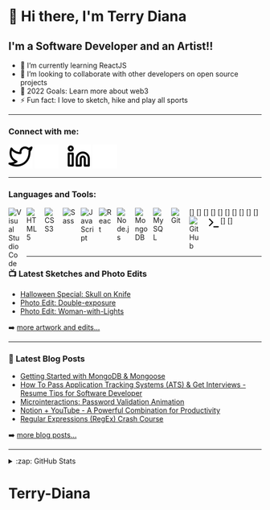 # 👋 Hi there, I'm Terry Diana

## I'm a Software Developer and an Artist!!

- 🌱 I’m currently learning ReactJS
- 👯 I’m looking to collaborate with other developers on open source projects
- 🥅 2022 Goals: Learn more about web3
- ⚡ Fun fact: I love to sketch, hike and play all sports

---

### Connect with me:

[![website](./img/twitter-light.svg)](https://twitter.com/TerryDiana2#gh-light-mode-only)
[![website](./img/twitter-dark.svg)](https://twitter.com/TerryDiana2#gh-dark-mode-only)
&nbsp;&nbsp;
[![website](./img/linkedin-light.svg)](https://www.linkedin.com/in/terry-diana-wangui/r#gh-light-mode-only)
[![website](./img/linkedin-dark.svg)](https://www.linkedin.com/in/terry-diana-wangui/#gh-dark-mode-only)

---

### Languages and Tools:

[<img align="left" alt="Visual Studio Code" width="26px" src="https://cdn.jsdelivr.net/gh/devicons/devicon/icons/vscode/vscode-original.svg" style="padding-right:10px;" />]
[<img align="left" alt="HTML5" width="26px" src="https://cdn.jsdelivr.net/gh/devicons/devicon/icons/html5/html5-original.svg" style="padding-right:10px;" />]
[<img align="left" alt="CSS3" width="26px" src="https://cdn.jsdelivr.net/gh/devicons/devicon/icons/css3/css3-original.svg" style="padding-right:10px;" />]
[<img align="left" alt="Sass" width="26px" src="https://cdn.jsdelivr.net/gh/devicons/devicon/icons/sass/sass-original.svg" style="padding-right:10px;" />]
[<img align="left" alt="JavaScript" width="26px" src="https://cdn.jsdelivr.net/gh/devicons/devicon/icons/javascript/javascript-original.svg" style="padding-right:10px;" />]
[<img align="left" alt="React" width="26px" src="https://cdn.jsdelivr.net/gh/devicons/devicon/icons/react/react-original.svg" style="padding-right:10px;" />]
[<img align="left" alt="Node.js" width="26px" src="https://cdn.jsdelivr.net/gh/devicons/devicon/icons/nodejs/nodejs-original.svg" style="padding-right:10px;" />]
[<img align="left" alt="MongoDB" width="26px" src="https://cdn.jsdelivr.net/gh/devicons/devicon/icons/mongodb/mongodb-original.svg" style="padding-right:10px;" />]
[<img align="left" alt="MySQL" width="26px" src="https://cdn.jsdelivr.net/gh/devicons/devicon/icons/mysql/mysql-original.svg" style="padding-right:10px;" />]
[<img align="left" alt="Git" width="26px" src="https://cdn.jsdelivr.net/gh/devicons/devicon/icons/git/git-original.svg" style="padding-right:10px;" />]
[<img align="left" alt="GitHub" width="26px" src="https://user-images.githubusercontent.com/3369400/139447912-e0f43f33-6d9f-45f8-be46-2df5bbc91289.png" style="padding-right:10px;" />]
[<img align="left" alt="Terminal" width="26px" src="./img/terminal-light.svg" />]

<br />
<br />

---

### 📺 Latest Sketches and Photo Edits

<!-- DEVIANT-ART:START -->

- [Halloween Special: Skull on Knife](https://www.deviantart.com/teedee12/art/Img-20211230-wa0022-933501509)
- [Photo Edit: Double-exposure](https://www.deviantart.com/teedee12/art/Double-exposure-932891199)
- [Photo Edit: Woman-with-Lights](https://www.deviantart.com/teedee12/art/Woman-with-Lights-931345487)
<!-- DEVIANT-ART:END -->

➡️ [more artwork and edits...](https://www.deviantart.com/teedee12)

---

### 📕 Latest Blog Posts

<!-- BLOG-POST-LIST:START -->
- [Getting Started with MongoDB &amp; Mongoose](https://dev.to/codestackr/getting-started-with-mongodb-mongoose-2h6a)
- [How To Pass Application Tracking Systems &lpar;ATS&rpar; &amp; Get Interviews - Resume Tips for Software Developer](https://dev.to/codestackr/how-to-pass-application-tracking-systems-ats-get-interviews-resume-tips-for-software-developer-4bmo)
- [Microinteractions: Password Validation Animation](https://dev.to/codestackr/microinteractions-password-validation-animation-5629)
- [Notion + YouTube - A Powerful Combination for Productivity](https://dev.to/codestackr/notion-youtube-a-powerful-combination-for-productivity-1def)
- [Regular Expressions &lpar;RegEx&rpar; Crash Course](https://dev.to/codestackr/regular-expressions-regex-crash-course-248n)
<!-- BLOG-POST-LIST:END -->

➡️ [more blog posts...](https://dev.to/terrydiana)

---

<details>
  <summary>:zap: GitHub Stats</summary>

 ![Terry's GitHub stats](https://github-readme-stats.vercel.app/api?username=Terry-Diana&show_icons=true&theme=tokyonight)
</details>

[twitter]: https://twitter.com/TerryDiana2
[linkedin]: https://www.linkedin.com/in/terry-diana-wangui/
[deviantart]: https://dev.to/terrydiana

# Terry-Diana
